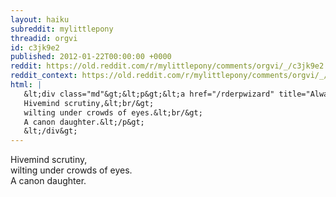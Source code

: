 ```yaml
---
layout: haiku
subreddit: mylittlepony
threadid: orgvi
id: c3jk9e2
published: 2012-01-22T00:00:00 +0000
reddit: https://old.reddit.com/r/mylittlepony/comments/orgvi/_/c3jk9e2
reddit_context: https://old.reddit.com/r/mylittlepony/comments/orgvi/_/c3jk9e2?context=3
html: |
   &lt;div class="md"&gt;&lt;p&gt;&lt;a href="/rderpwizard" title="Always Relevant / Unsuitability Claims / Paper Bag Mother"&gt;&lt;/a&gt;
   Hivemind scrutiny,&lt;br/&gt;
   wilting under crowds of eyes.&lt;br/&gt;
   A canon daughter.&lt;/p&gt;
   &lt;/div&gt;
---
```


[](/rderpwizard "Always Relevant / Unsuitability Claims / Paper Bag Mother")
Hivemind scrutiny,  
wilting under crowds of eyes.  
A canon daughter.